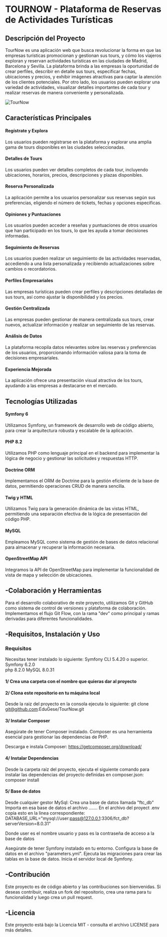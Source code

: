 
# TOURNOW  - Plataforma de Reservas de Actividades Turísticas

## Descripción del Proyecto

TourNow es una aplicación web que busca revolucionar la forma en que las empresas turísticas promocionan y gestionan sus tours, y cómo los viajeros exploran y reservan actividades turísticas en las ciudades de Madrid, Barcelona y Sevilla. La plataforma brinda a las empresas la oportunidad de crear perfiles, describir en detalle sus tours, especificar fechas, ubicaciones y precios, y exhibir imágenes atractivas para captar la atención de los clientes potenciales. Por otro lado, los usuarios pueden explorar una variedad de actividades, visualizar detalles importantes de cada tour y realizar reservas de manera conveniente y personalizada.

![TourNow](https://github.com/EduGese/TourNow/assets/122921699/ba563f48-ab8d-4ce4-80db-c11fa36087d9)



## Características Principales

#### Regístrate y Explora
Los usuarios pueden registrarse en la plataforma y explorar una amplia gama de tours disponibles en las ciudades seleccionadas.

#### Detalles de Tours
Los usuarios pueden ver detalles completos de cada tour, incluyendo ubicaciones, horarios, precios, descripciones y plazas disponibles.

#### Reserva Personalizada
La aplicación permite a los usuarios personalizar sus reservas según sus preferencias, eligiendo el número de tickets, fechas y opciones específicas.

#### Opiniones y Puntuaciones
Los usuarios pueden acceder a reseñas y puntuaciones de otros usuarios que han participado en los tours, lo que les ayuda a tomar decisiones informadas.

#### Seguimiento de Reservas
Los usuarios pueden realizar un seguimiento de las actividades reservadas, accediendo a una lista personalizada y recibiendo actualizaciones sobre cambios o recordatorios.

#### Perfiles Empresariales
Las empresas turísticas pueden crear perfiles y descripciones detalladas de sus tours, así como ajustar la disponibilidad y los precios.

#### Gestión Centralizada
Las empresas pueden gestionar de manera centralizada sus tours, crear nuevos, actualizar información y realizar un seguimiento de las reservas.

#### Análisis de Datos
La plataforma recopila datos relevantes sobre las reservas y preferencias de los usuarios, proporcionando información valiosa para la toma de decisiones empresariales.

#### Experiencia Mejorada
La aplicación ofrece una presentación visual atractiva de los tours, ayudando a las empresas a destacarse en el mercado.

## Tecnologías Utilizadas

#### Symfony 6

Utilizamos Symfony, un framework de desarrollo web de código abierto, para crear la arquitectura robusta y escalable de la aplicación.

#### PHP 8.2

Utilizamos PHP como lenguaje principal en el backend para implementar la lógica de negocio y gestionar las solicitudes y respuestas HTTP.

#### Doctrine ORM

Implementamos el ORM de Doctrine para la gestión eficiente de la base de datos, permitiendo operaciones CRUD de manera sencilla.

#### Twig y HTML

Utilizamos Twig para la generación dinámica de las vistas HTML, permitiendo una separación efectiva de la lógica de presentación del código PHP.

#### MySQL

Empleamos MySQL como sistema de gestión de bases de datos relacional para almacenar y recuperar la información necesaria.

#### OpenStreetMap API

Integramos la API de OpenStreetMap para implementar la funcionalidad de vista de mapa y selección de ubicaciones.

## -Colaboración y Herramientas

Para el desarrollo colaborativo de este proyecto, utilizamos Git y GitHub como sistema de control de versiones y plataforma de colaboración. Implementamos el flujo Git Flow, con la rama "dev" como principal y ramas derivadas para diferentes funcionalidades.

## -Requisitos, Instalación y Uso

### Requisitos
Necesitas tener instalado lo siguiente:
Symfony CLI 5.4.20 o superior.
Symfony 6.2.0    
php 8.2.0
MySQL 8.0.31


#### 1/ Crea una carpeta con el nombre que quieras dar al proyecto


#### 2/ Clona este repositorio en tu máquina local
Desde la raiz del proyecto en la consola ejecuta lo siguiente: git clone git@github.com:EduGese/TourNow.git

#### 3/ Instalar Composer
Asegúrate de tener Composer instalado. Composer es una herramienta esencial para gestionar las dependencias de PHP.

Descarga e instala Composer: https://getcomposer.org/download/

#### 4/ Instalar Dependencias
Desde la carpeta raíz del proyecto, ejecuta el siguiente comando para instalar las dependencias del proyecto definidas en composer.json:  composer install

#### 5/ Base de datos 
Desde cualquier gestor MySql:
Crea una base de datos llamada "ftc_db"
Importa en esa base de datos el archivo .......
En el archivo del proyect  .env copia esto en la linea correspondiente: DATABASE_URL="mysql://user:pass@127.0.0.1:3306/fct_db?serverVersion=8.0.31"

Donde user es el nombre usuario y pass es la contraseña de acceso a la base de datos



Asegúrate de tener Symfony instalado en tu entorno.
Configura la base de datos en el archivo "parameters.yml".
Ejecuta las migraciones para crear las tablas en la base de datos.
Inicia el servidor local de Symfony.

## -Contribución

Este proyecto es de código abierto y las contribuciones son bienvenidas. Si deseas contribuir, realiza un fork del repositorio, crea una rama para tu funcionalidad y luego crea un pull request.

## -Licencia

Este proyecto está bajo la Licencia MIT - consulta el archivo LICENSE para más detalles.
